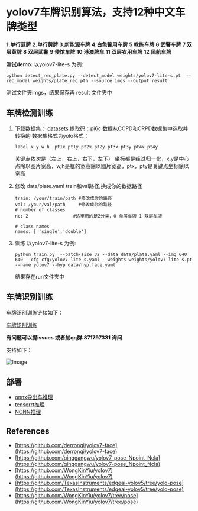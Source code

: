 # **yolov7车牌识别算法，支持12种中文车牌类型**

**1.单行蓝牌**
**2.单行黄牌**
**3.新能源车牌**
**4.白色警用车牌**
**5 教练车牌**
**6 武警车牌**
**7 双层黄牌**
**8 双层武警**
**9 使馆车牌**
**10 港澳牌车**
**11 双层农用车牌**
**12 民航车牌**

**测试demo:**
以yolov7-lite-s 为例:
```
python detect_rec_plate.py --detect_model weights/yolov7-lite-s.pt  --rec_model weights/plate_rec.pth --source imgs --output result
```

测试文件夹imgs，结果保存再 result 文件夹中

## **车牌检测训练**

1. 下载数据集：  [datasets](https://pan.baidu.com/s/1xa6zvOGjU02j8_lqHGVf0A) 提取码：pi6c 数据从CCPD和CRPD数据集中选取并转换的
   数据集格式为yolo格式：

   ```
   label x y w h  pt1x pt1y pt2x pt2y pt3x pt3y pt4x pt4y
   ```

   关键点依次是（左上，右上，右下，左下）
   坐标都是经过归一化，x,y是中心点除以图片宽高，w,h是框的宽高除以图片宽高，ptx，pty是关键点坐标除以宽高
2. 修改 data/plate.yaml    train和val路径,换成你的数据路径

   ```
   train: /your/train/path #修改成你的路径
   val: /your/val/path     #修改成你的路径
   # number of classes
   nc: 2                 #这里用的是2分类，0 单层车牌 1 双层车牌

   # class names
   names: [ 'single','double']

   ```
3. 训练
以yolov7-lite-s 为例:
   ```
   python train.py  --batch-size 32 --data data/plate.yaml --img 640 640 --cfg cfg/yolov7-lite-s.yaml --weights weights/yolov7-lite-s.pt --name yolov7 --hyp data/hyp.face.yaml
   ```

   结果存在run文件夹中

## **车牌识别训练**

车牌识别训练链接如下：

[车牌识别训练](https://github.com/we0091234/crnn_plate_recognition)

**有问题可以提issues 或者加qq群:871797331 询问**

支持如下：

![Image ](data/images/demo.jpg)

## 部署

* [onnx导出与推理](https://github.com/we0091234/yolov7_plate/tree/master/onnx)
* [tensorrt推理](https://github.com/we0091234/yolov7_plate/tree/master/tensorrt)
* [NCNN推理](https://github.com/we0091234/NCNN_SAMPLE/tree/master/ncnn_plate_v7)

## References

* [https://github.com/derronqi/yolov7-face](https://github.com/derronqi/yolov7-face)
* [https://github.com/qinggangwu/yolov7-pose_Npoint_Ncla](https://github.com/qinggangwu/yolov7-pose_Npoint_Ncla)
* [https://github.com/WongKinYiu/yolov7](https://github.com/WongKinYiu/yolov7)
* [https://github.com/TexasInstruments/edgeai-yolov5/tree/yolo-pose](https://github.com/TexasInstruments/edgeai-yolov5/tree/yolo-pose)
* [https://github.com/WongKinYiu/yolov7/tree/pose](https://github.com/WongKinYiu/yolov7/tree/pose)
